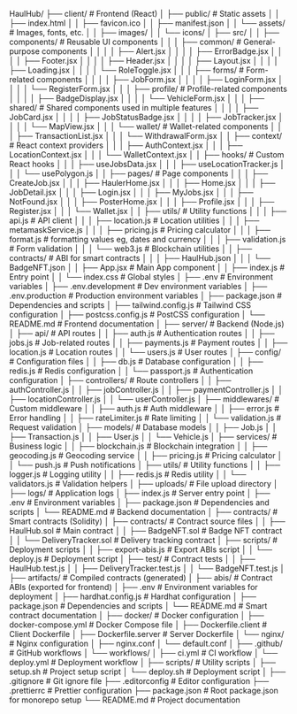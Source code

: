 HaulHub/
├── client/                           # Frontend (React)
│   ├── public/                       # Static assets
│   │   ├── index.html
│   │   ├── favicon.ico
│   │   ├── manifest.json
│   │   └── assets/                   # Images, fonts, etc.
│   │       ├── images/
│   │       └── icons/
│   ├── src/
│   │   ├── components/               # Reusable UI components
│   │   │   ├── common/               # General-purpose components
│   │   │   │   ├── Alert.jsx
│   │   │   │   ├── ErrorBadge.jsx
│   │   │   │   ├── Footer.jsx
│   │   │   │   ├── Header.jsx
│   │   │   │   ├── Layout.jsx
│   │   │   │   ├── Loading.jsx
│   │   │   │   └── RoleToggle.jsx 
│   │   │   ├── forms/                # Form-related components
│   │   │   │   ├── JobForm.jsx
│   │   │   │   ├── LoginForm.jsx
│   │   │   │   └── RegisterForm.jsx
│   │   │   ├── profile/              # Profile-related components
│   │   │   │   ├── BadgeDisplay.jsx
│   │   │   │   └── VehicleForm.jsx
│   │   │   ├── shared/               # Shared components used in multiple features
│   │   │   │   ├── JobCard.jsx
│   │   │   │   ├── JobStatusBadge.jsx
│   │   │   │   ├── JobTracker.jsx
│   │   │   │   └── MapView.jsx
│   │   │   └── wallet/               # Wallet-related components
│   │   │       ├── TransactionList.jsx
│   │   │       └── WithdrawalForm.jsx
│   │   ├── context/                  # React context providers
│   │   │   ├── AuthContext.jsx
│   │   │   ├── LocationContext.jsx
│   │   │   └── WalletContext.jsx
│   │   ├── hooks/                    # Custom React hooks
│   │   │   ├── useJobsData.jsx
│   │   │   ├── useLocationTracker.js
│   │   │   └── usePolygon.js
│   │   ├── pages/                    # Page components
│   │   │   ├── CreateJob.jsx
│   │   │   ├── HaulerHome.jsx
│   │   │   ├── Home.jsx
│   │   │   ├── JobDetail.jsx
│   │   │   ├── Login.jsx
│   │   │   ├── MyJobs.jsx
│   │   │   ├── NotFound.jsx
│   │   │   ├── PosterHome.jsx
│   │   │   ├── Profile.jsx
│   │   │   ├── Register.jsx
│   │   │   └── Wallet.jsx
│   │   ├── utils/                    # Utility functions
│   │   │   ├── api.js                # API client
│   │   │   ├── location.js           # Location utilities
│   │   │   ├── metamaskService.js
│   │   │   ├── pricing.js            # Pricing calculator
│   │   │   ├── format.js            # formatting values eg, dates and currency 
│   │   │   ├── validation.js         # Form validation
│   │   │   └── web3.js               # Blockchain utilities
│   │   ├── contracts/                # ABI for smart contracts
│   │   │   ├── HaulHub.json
│   │   │   └── BadgeNFT.json
│   │   ├── App.jsx                   # Main App component
│   │   ├── index.js                  # Entry point
│   │   └── index.css                 # Global styles
│   ├── .env                          # Environment variables
│   ├── .env.development              # Dev environment variables
│   ├── .env.production               # Production environment variables
│   ├── package.json                  # Dependencies and scripts
│   ├── tailwind.config.js            # Tailwind CSS configuration
│   ├── postcss.config.js             # PostCSS configuration
│   └── README.md                     # Frontend documentation
│
├── server/                           # Backend (Node.js)
│   ├── api/                          # API routes
│   │   ├── auth.js                   # Authentication routes
│   │   ├── jobs.js                   # Job-related routes
│   │   ├── payments.js               # Payment routes
│   │   ├── location.js               # Location routes
│   │   └── users.js                  # User routes
│   ├── config/                       # Configuration files
│   │   ├── db.js                     # Database configuration
│   │   ├── redis.js                  # Redis configuration
│   │   └── passport.js               # Authentication configuration
│   ├── controllers/                  # Route controllers
│   │   ├── authController.js
│   │   ├── jobController.js
│   │   ├── paymentController.js
│   │   ├── locationController.js
│   │   └── userController.js
│   ├── middlewares/                  # Custom middleware
│   │   ├── auth.js                   # Auth middleware
│   │   ├── error.js                  # Error handling
│   │   ├── rateLimiter.js            # Rate limiting
│   │   └── validation.js             # Request validation
│   ├── models/                       # Database models
│   │   ├── Job.js
│   │   ├── Transaction.js
│   │   ├── User.js
│   │   └── Vehicle.js
│   ├── services/                     # Business logic
│   │   ├── blockchain.js             # Blockchain integration
│   │   ├── geocoding.js              # Geocoding service
│   │   ├── pricing.js                # Pricing calculator
│   │   └── push.js                   # Push notifications
│   ├── utils/                        # Utility functions
│   │   ├── logger.js                 # Logging utility
│   │   ├── redis.js                  # Redis utility
│   │   └── validators.js             # Validation helpers
│   ├── uploads/                      # File upload directory
│   ├── logs/                         # Application logs
│   ├── index.js                      # Server entry point
│   ├── .env                          # Environment variables
│   ├── package.json                  # Dependencies and scripts
│   └── README.md                     # Backend documentation
│
├── contracts/                        # Smart contracts (Solidity)
│   ├── contracts/                    # Contract source files
│   │   ├── HaulHub.sol               # Main contract
│   │   ├── BadgeNFT.sol              # Badge NFT contract
│   │   └── DeliveryTracker.sol       # Delivery tracking contract
│   ├── scripts/                      # Deployment scripts
│   │   ├── export-abis.js            # Export ABIs script
│   │   └── deploy.js                 # Deployment script
│   ├── test/                         # Contract tests
│   │   ├── HaulHub.test.js
│   │   ├── DeliveryTracker.test.js
│   │   └── BadgeNFT.test.js
│   ├── artifacts/                    # Compiled contracts (generated)
│   ├── abis/                         # Contract ABIs (exported for frontend)
│   ├── .env                          # Environment variables for deployment
│   ├── hardhat.config.js             # Hardhat configuration
│   ├── package.json                  # Dependencies and scripts
│   └── README.md                     # Smart contract documentation
│
├── docker/                           # Docker configuration
│   ├── docker-compose.yml            # Docker Compose file
│   ├── Dockerfile.client             # Client Dockerfile
│   ├── Dockerfile.server             # Server Dockerfile
│   └── nginx/                        # Nginx configuration
│       ├── nginx.conf
│       └── default.conf
│
├── .github/                          # GitHub workflows
│   └── workflows/
│       ├── ci.yml                    # CI workflow
│       └── deploy.yml                # Deployment workflow
│
├── scripts/                          # Utility scripts
│   ├── setup.sh                      # Project setup script
│   └── deploy.sh                     # Deployment script
│
├── .gitignore                        # Git ignore file
├── .editorconfig                     # Editor configuration
├── .prettierrc                       # Prettier configuration
├── package.json                      # Root package.json for monorepo setup
└── README.md                         # Project documentation
